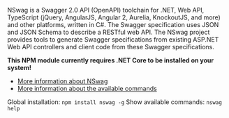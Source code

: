 NSwag is a Swagger 2.0 API (OpenAPI) toolchain for .NET, Web API, TypeScript (jQuery, AngularJS, Angular 2, Aurelia, KnockoutJS, and more) and other platforms, written in C#. The Swagger specification uses JSON and JSON Schema to describe a RESTful web API. The NSwag project provides tools to generate Swagger specifications from existing ASP.NET Web API controllers and client code from these Swagger specifications. 

**This NPM module currently requires .NET Core to be installed on your system!**

- [More information about NSwag](http://nswag.org)
- [More information about the available commands](https://github.com/NSwag/NSwag/wiki/CommandLine)

Global installation: `npm install nswag -g`
Show available commands: `nswag help`
